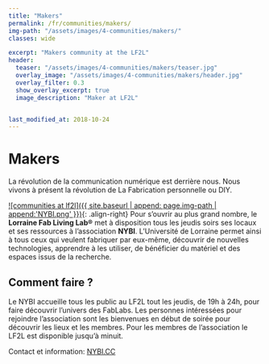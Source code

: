 ```yaml
---
title: "Makers"
permalink: /fr/communities/makers/
img-path: "/assets/images/4-communities/makers/"
classes: wide

excerpt: "Makers community at the LF2L"
header:
  teaser: "/assets/images/4-communities/makers/teaser.jpg"    
  overlay_image: "/assets/images/4-communities/makers/header.jpg"
  overlay_filter: 0.3
  show_overlay_excerpt: true 
  image_description: "Maker at LF2L"


last_modified_at: 2018-10-24
---
```


# Makers

La révolution de la communication numérique est derrière nous. Nous vivons à présent la révolution de La Fabrication personnelle ou DIY.

[![communities at lf2l]({{ site.baseurl | append: page.img-path | append:'NYBI.png' }})](http://nybi.cc/){: .align-right}
Pour s’ouvrir au plus grand nombre, le **Lorraine Fab Living Lab®** met à disposition tous les jeudis soirs ses locaux et ses ressources à l’association **NYBI**. 
L’Université de Lorraine permet ainsi à tous ceux qui veulent fabriquer par eux-même, découvrir de nouvelles technologies, apprendre à les utiliser, de bénéficier du matériel et des espaces issus de la recherche.

## Comment faire ?

Le NYBI accueille tous les public au LF2L tout les jeudis, de 19h à 24h, pour faire découvrir l’univers des FabLabs.
Les personnes intéressées pour rejoindre l’association sont les bienvenues en début de soirée pour découvrir les lieux et les membres.
Pour les membres de l’association le LF2L est disponible jusqu’à minuit.

Contact et information: [NYBI.CC](http://nybi.cc/)

